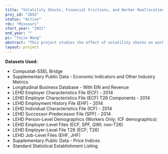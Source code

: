 ```yaml
---
title: "Volatility Shocks, Financial Frictions, and Worker Reallocation"
proj_id: "2652"
status: "Active"
rdc: "Missouri"
start_year: "2021"
end_year: ""
pi: "Yajie Wang"
abstract: "This project studies the effect of volatility shocks on worker reallocation through the financial channel. When the volatility of firm-level productivity increases, firms are more likely to go bankrupt because of the higher likelihood of bad shocks, especially for firms with higher leverage. Since workers bear losses after their firms' bankruptcy, highly leveraged firms need to pay higher wages as compensation and hire less. Consequently, a positive volatility shock generates worker outflows from highly leveraged firms to lowly leveraged firms, amplifying the recession. We will use Longitudinal Employer-Household Dynamics (LEHD) data which provides information on firms' employment, workers' earnings, and job transitions. The Longitudinal Business Database (LBD) supplements the LEHD files for more information on employment and other employer characteristics. We also prepare external data to supplement firms' financial information, including Compustat and the firm default probabilities calculated from the CRSP Daily Stock dataset. Compustat/CRSP will be linked to the County Business Patterns – Business Register (CBPBR) using the Compustat-SSEL Bridge (CSB). CBPBR also provides internal identifiers to link to LEHD and LBD. Our main empirical tools are multivariate regressions for panel data with fixed effects. We will conduct our empirical analyses at the individual-level (worker-level and firm-level) and worker-firm-level (job-level) to analyze the impact of volatility shocks on firms' employment decisions and default probabilities, workers' earnings, and job transition probabilities conditional on firms' leverage. We expect to find that when volatility increases, highly leveraged firms are associated with higher default risks, higher wages, lower employment, and higher separation probabilities."
layout: project
---
```


**Datasets Used:**

  - Compustat-SSEL Bridge 
  - Supplementary Public Data - Economic Indicators and Other Industry Metrics 
  - Longitudinal Business Database - With EIN and Revenue 
  - LEHD Employer Characteristics File (ECF) - 2014 
  - LEHD Employer Characteristics File (ECF) T26 Components - 2014 
  - LEHD Employment History File (EHF) - 2014 
  - LEHD Individual Characteristics File (ICF) - 2014 
  - LEHD Successor-Predecessor File (SPF) - 2014 
  - LEHD Person-Level Demographics (Workers Only; ICF demographics) 
  - LEHD Employer-Level Files (ECF, SPF, QWI; non-T26) 
  - LEHD Employer-Level File T26 (ECF; T26) 
  - LEHD Job-Level Files (EHF, JHF) 
  - Supplementary Public Data - Price Indices 
  - Standard Statistical Establishment Listing 

